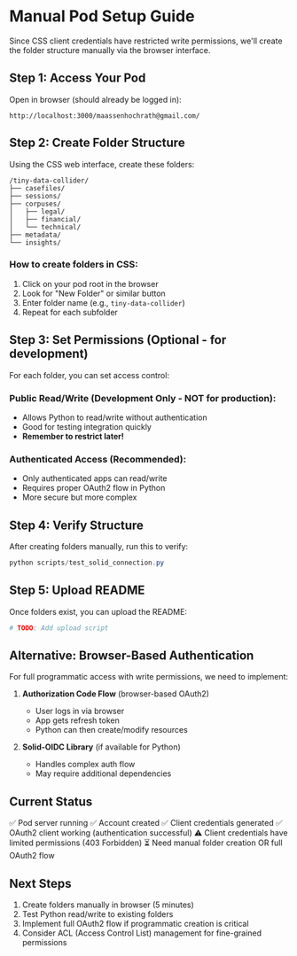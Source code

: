 # Manual Pod Setup Guide

Since CSS client credentials have restricted write permissions, we'll create the folder structure manually via the browser interface.

## Step 1: Access Your Pod

Open in browser (should already be logged in):
```
http://localhost:3000/maassenhochrath@gmail.com/
```

## Step 2: Create Folder Structure

Using the CSS web interface, create these folders:

```
/tiny-data-collider/
├── casefiles/
├── sessions/
├── corpuses/
│   ├── legal/
│   ├── financial/
│   └── technical/
├── metadata/
└── insights/
```

### How to create folders in CSS:
1. Click on your pod root in the browser
2. Look for "New Folder" or similar button
3. Enter folder name (e.g., `tiny-data-collider`)
4. Repeat for each subfolder

## Step 3: Set Permissions (Optional - for development)

For each folder, you can set access control:

### Public Read/Write (Development Only - NOT for production):
- Allows Python to read/write without authentication
- Good for testing integration quickly
- **Remember to restrict later!**

### Authenticated Access (Recommended):
- Only authenticated apps can read/write
- Requires proper OAuth2 flow in Python
- More secure but more complex

## Step 4: Verify Structure

After creating folders manually, run this to verify:

```powershell
python scripts/test_solid_connection.py
```

## Step 5: Upload README

Once folders exist, you can upload the README:

```powershell
# TODO: Add upload script
```

## Alternative: Browser-Based Authentication

For full programmatic access with write permissions, we need to implement:

1. **Authorization Code Flow** (browser-based OAuth2)
   - User logs in via browser
   - App gets refresh token
   - Python can then create/modify resources

2. **Solid-OIDC Library** (if available for Python)
   - Handles complex auth flow
   - May require additional dependencies

## Current Status

✅ Pod server running
✅ Account created
✅ Client credentials generated
✅ OAuth2 client working (authentication successful)
⚠️  Client credentials have limited permissions (403 Forbidden)
⏳ Need manual folder creation OR full OAuth2 flow

## Next Steps

1. Create folders manually in browser (5 minutes)
2. Test Python read/write to existing folders
3. Implement full OAuth2 flow if programmatic creation is critical
4. Consider ACL (Access Control List) management for fine-grained permissions
